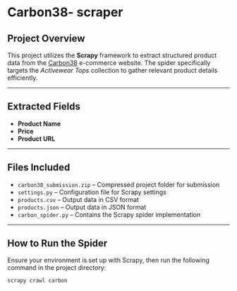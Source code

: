 # Carbon38- scraper

##  Project Overview

This project utilizes the **Scrapy** framework to extract structured product data from the [Carbon38](https://www.carbon38.com) e-commerce website. The spider specifically targets the *Activewear Tops* collection to gather relevant product details efficiently.

---

##  Extracted Fields

- **Product Name**
- **Price**
- **Product URL**

---

##  Files Included

 - `carbon38_submission.zip` – Compressed project folder for submission
- `settings.py` – Configuration file for Scrapy settings
- `products.csv` – Output data in CSV format
- `products.json` – Output data in JSON format
- `carbon_spider.py` – Contains the Scrapy spider implementation

---

##  How to Run the Spider

Ensure your environment is set up with Scrapy, then run the following command in the project directory:

```bash
scrapy crawl carbon
